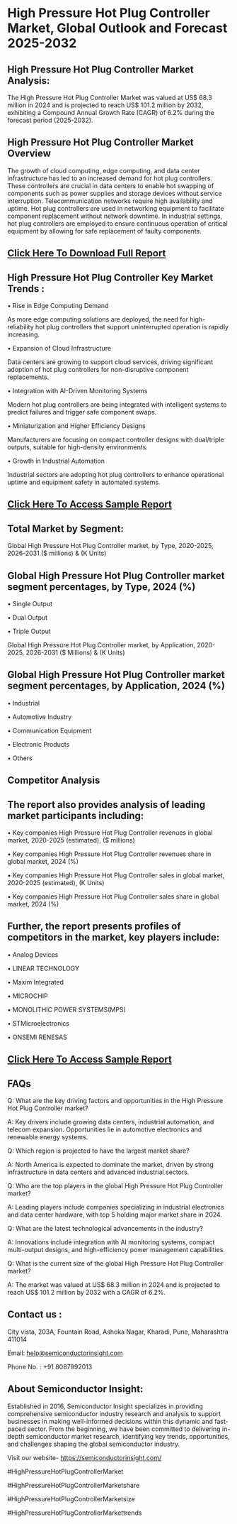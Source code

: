 High Pressure Hot Plug Controller Market, Global Outlook and Forecast 2025-2032
=
High Pressure Hot Plug Controller Market Analysis:
-
The High Pressure Hot Plug Controller Market was valued at US$ 68.3 million in 2024 and is projected to reach US$ 101.2 million by 2032, exhibiting a Compound Annual Growth Rate (CAGR) of 6.2% during the forecast period (2025-2032).

High Pressure Hot Plug Controller Market Overview
-
The growth of cloud computing, edge computing, and data center infrastructure has led to an increased demand for hot plug controllers. These controllers are crucial in data centers to enable hot swapping of components such as power supplies and storage devices without service interruption. Telecommunication networks require high availability and uptime. Hot plug controllers are used in networking equipment to facilitate component replacement without network downtime. In industrial settings, hot plug controllers are employed to ensure continuous operation of critical equipment by allowing for safe replacement of faulty components.

[Click Here To Download Full Report](https://semiconductorinsight.com/report/high-pressure-hot-plug-controller-market/)
-
High Pressure Hot Plug Controller Key Market Trends  :
-
•	Rise in Edge Computing Demand

As more edge computing solutions are deployed, the need for high-reliability hot plug controllers that support uninterrupted operation is rapidly increasing.

•	Expansion of Cloud Infrastructure

Data centers are growing to support cloud services, driving significant adoption of hot plug controllers for non-disruptive component replacements.

•	Integration with AI-Driven Monitoring Systems

Modern hot plug controllers are being integrated with intelligent systems to predict failures and trigger safe component swaps.

•	Miniaturization and Higher Efficiency Designs

Manufacturers are focusing on compact controller designs with dual/triple outputs, suitable for high-density environments.

•	Growth in Industrial Automation

Industrial sectors are adopting hot plug controllers to enhance operational uptime and equipment safety in automated systems.

[Click Here To Access Sample Report](https://semiconductorinsight.com/download-sample-report/?product_id=88185)
-
Total Market by Segment:
-
Global High Pressure Hot Plug Controller market, by Type, 2020-2025, 2026-2031 ($ millions) & (K Units)

Global High Pressure Hot Plug Controller market segment percentages, by Type, 2024 (%)
-
•	Single Output

•	Dual Output

•	Triple Output

Global High Pressure Hot Plug Controller market, by Application, 2020-2025, 2026-2031 ($ Millions) & (K Units)

Global High Pressure Hot Plug Controller market segment percentages, by Application, 2024 (%)
-
•	Industrial

•	Automotive Industry

•	Communication Equipment

•	Electronic Products

•	Others

Competitor Analysis
-
The report also provides analysis of leading market participants including:
-
•	Key companies High Pressure Hot Plug Controller revenues in global market, 2020-2025 (estimated), ($ millions)

•	Key companies High Pressure Hot Plug Controller revenues share in global market, 2024 (%)

•	Key companies High Pressure Hot Plug Controller sales in global market, 2020-2025 (estimated), (K Units)

•	Key companies High Pressure Hot Plug Controller sales share in global market, 2024 (%)

Further, the report presents profiles of competitors in the market, key players include:
-
•	Analog Devices

•	LINEAR TECHNOLOGY

•	Maxim Integrated

•	MICROCHIP

•	MONOLITHIC POWER SYSTEMS(MPS)

•	STMicroelectronics

•	ONSEMI RENESAS

[Click Here To Access Sample Report](https://semiconductorinsight.com/download-sample-report/?product_id=88185)
-
FAQs
-
Q: What are the key driving factors and opportunities in the High Pressure Hot Plug Controller market?

A: Key drivers include growing data centers, industrial automation, and telecom expansion. Opportunities lie in automotive electronics and renewable energy systems.

Q: Which region is projected to have the largest market share?

A: North America is expected to dominate the market, driven by strong infrastructure in data centers and advanced industrial sectors.

Q: Who are the top players in the global High Pressure Hot Plug Controller market?

A: Leading players include companies specializing in industrial electronics and data center hardware, with top 5 holding major market share in 2024.

Q: What are the latest technological advancements in the industry?

A: Innovations include integration with AI monitoring systems, compact multi-output designs, and high-efficiency power management capabilities.

Q: What is the current size of the global High Pressure Hot Plug Controller market?

A: The market was valued at US$ 68.3 million in 2024 and is projected to reach US$ 101.2 million by 2032 with a CAGR of 6.2%.

Contact us : 
-
City vista, 203A, Fountain Road, Ashoka Nagar, Kharadi, Pune, Maharashtra 411014

Email: help@semiconductorinsight.com

Phone No. : +91 8087992013

About Semiconductor Insight:
-
Established in 2016, Semiconductor Insight specializes in providing comprehensive semiconductor industry research and analysis to support businesses in making well-informed decisions within this dynamic and fast-paced sector. From the beginning, we have been committed to delivering in-depth semiconductor market research, identifying key trends, opportunities, and challenges shaping the global semiconductor industry.

Visit our website- https://semiconductorinsight.com/

#HighPressureHotPlugControllerMarket

#HighPressureHotPlugControllerMarketshare

#HighPressureHotPlugControllerMarketsize

#HighPressureHotPlugControllerMarkettrends 
